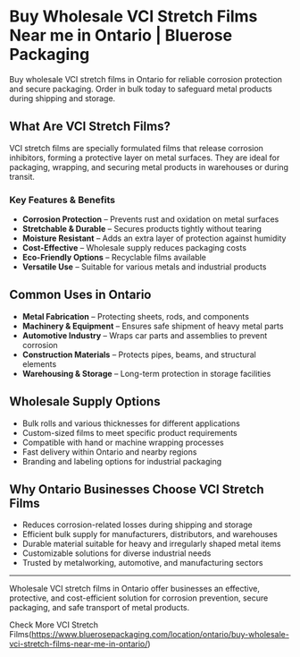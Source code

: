 # Buy Wholesale VCI Stretch Films Near me in Ontario | Bluerose Packaging

Buy wholesale VCI stretch films in Ontario for reliable corrosion protection and secure packaging. Order in bulk today to safeguard metal products during shipping and storage.

## What Are VCI Stretch Films?

VCI stretch films are specially formulated films that release corrosion inhibitors, forming a protective layer on metal surfaces. They are ideal for packaging, wrapping, and securing metal products in warehouses or during transit.

### Key Features & Benefits

- **Corrosion Protection** – Prevents rust and oxidation on metal surfaces  
- **Stretchable & Durable** – Secures products tightly without tearing  
- **Moisture Resistant** – Adds an extra layer of protection against humidity  
- **Cost-Effective** – Wholesale supply reduces packaging costs  
- **Eco-Friendly Options** – Recyclable films available  
- **Versatile Use** – Suitable for various metals and industrial products  

## Common Uses in Ontario

- **Metal Fabrication** – Protecting sheets, rods, and components  
- **Machinery & Equipment** – Ensures safe shipment of heavy metal parts  
- **Automotive Industry** – Wraps car parts and assemblies to prevent corrosion  
- **Construction Materials** – Protects pipes, beams, and structural elements  
- **Warehousing & Storage** – Long-term protection in storage facilities  

## Wholesale Supply Options

- Bulk rolls and various thicknesses for different applications  
- Custom-sized films to meet specific product requirements  
- Compatible with hand or machine wrapping processes  
- Fast delivery within Ontario and nearby regions  
- Branding and labeling options for industrial packaging  

## Why Ontario Businesses Choose VCI Stretch Films

- Reduces corrosion-related losses during shipping and storage  
- Efficient bulk supply for manufacturers, distributors, and warehouses  
- Durable material suitable for heavy and irregularly shaped metal items  
- Customizable solutions for diverse industrial needs  
- Trusted by metalworking, automotive, and manufacturing sectors  

---

Wholesale VCI stretch films in Ontario offer businesses an effective, protective, and cost-efficient solution for corrosion prevention, secure packaging, and safe transport of metal products.

Check More VCI Stretch Films(https://www.bluerosepackaging.com/location/ontario/buy-wholesale-vci-stretch-films-near-me-in-ontario/)

